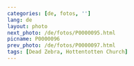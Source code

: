```yaml
---
categories: [de, fotos, '']
lang: de
layout: photo
next_photo: /de/fotos/P0000095.html
picname: P0000096
prev_photo: /de/fotos/P0000097.html
tags: [Dead Zebra, Hottentotten Church]
---
```

